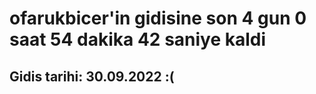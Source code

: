 # ofarukbicer'in gidisine son 4 gun 0 saat 54 dakika 42 saniye kaldi

## Gidis tarihi: 30.09.2022 :(